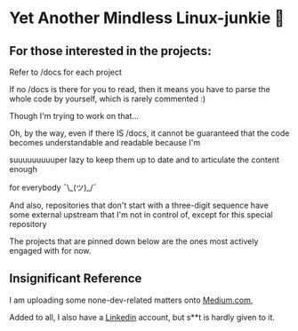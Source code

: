 # Yet Another Mindless Linux-junkie :zany_face:

## For those interested in the projects:

Refer to /docs for each project

If no /docs is there for you to read, then it means you have to parse the whole code by yourself, which is rarely commented :)

Though I'm trying to work on that...

Oh, by the way, even if there IS /docs, it cannot be guaranteed that the code becomes  understandable and readable because I'm

suuuuuuuuuper lazy to keep them up to date and to articulate the content enough

for everybody ¯\\\_(ツ)_/¯

And also, repositories that don't start with a three-digit sequence have some external upstream that I'm not in control of, except for this special repository

The projects that are pinned down below are the ones most actively engaged with for now.


## Insignificant Reference

I am uploading some none-dev-related matters onto [Medium.com](https://medium.com/@seantywork),


Added to all, I also have a [Linkedin](https://www.linkedin.com/in/sean-taehoon-yoon/) account, but s**t is hardly given to it.




